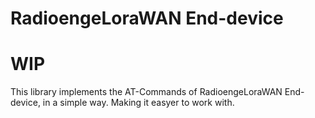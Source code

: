 # RadioengeLoraWAN End-device
# WIP

This library implements the AT-Commands of RadioengeLoraWAN End-device, in a simple way. Making it easyer to work with.